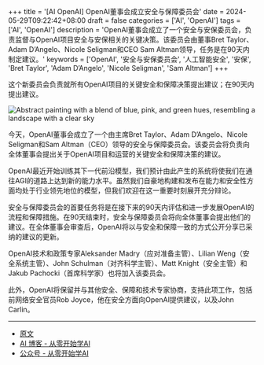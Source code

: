 +++
title = '[AI OpenAI] OpenAI董事会成立安全与保障委员会'
date = 2024-05-29T09:22:42+08:00
draft = false
categories = ['AI', 'OpenAI']
tags = ['AI', 'OpenAI']
description = 'OpenAI董事会成立了一个安全与安保委员会，负责监督与OpenAI项目安全与安保相关的关键决策。该委员会由董事Bret Taylor、Adam D’Angelo、Nicole Seligman和CEO Sam Altman领导，任务是在90天内制定建议。'
keywords = ['OpenAI', '安全与安保委员会', '人工智能安全', '安保', 'Bret Taylor', 'Adam D’Angelo', 'Nicole Seligman', 'Sam Altman']
+++

这个新委员会负责就所有OpenAI项目的关键安全和保障决策提出建议；在90天内提出建议。

![Abstract painting with a blend of blue, pink, and green hues, resembling a landscape with a clear sky](https://images.ctfassets.net/kftzwdyauwt9/HQwS8tBhvdIHzdncUIASA/795b47369f81da3f303996ac21f48f2b/abstract-landscape.jpg?w=1920&q=90&fm=webp)

今天，OpenAI董事会成立了一个由主席Bret Taylor、Adam D’Angelo、Nicole Seligman和Sam Altman（CEO）领导的安全与保障委员会。该委员会将负责向全体董事会提出关于OpenAI项目和运营的关键安全和保障决策的建议。

OpenAI最近开始训练其下一代前沿模型，我们预计由此产生的系统将使我们在通往AGI的道路上达到新的能力水平。虽然我们自豪地构建和发布在能力和安全性方面均处于行业领先地位的模型，但我们欢迎在这一重要时刻展开充分辩论。

安全与保障委员会的首要任务将是在接下来的90天内评估和进一步发展OpenAI的流程和保障措施。在90天结束时，安全与保障委员会将向全体董事会提出他们的建议。在全体董事会审查后，OpenAI将以与安全和保障一致的方式公开分享已采纳的建议的更新。

OpenAI技术和政策专家Aleksander Madry（应对准备主管）、Lilian Weng（安全系统主管）、John Schulman（对齐科学主管）、Matt Knight（安全主管）和Jakub Pachocki（首席科学家）也将加入该委员会。

此外，OpenAI将保留并与其他安全、保障和技术专家协商，支持此项工作，包括前网络安全官员Rob Joyce，他在安全方面向OpenAI提供建议，以及John Carlin。

---

- [原文](https://openai.com/index/openai-board-forms-safety-and-security-committee/)
- [AI 博客 - 从零开始学AI](https://ai-blog.aihub2022.top/post/ai-openai-board-forms-safety-and-security-committee/)
- [公众号 - 从零开始学AI](https://mp.weixin.qq.com/s?__biz=MzA3MDIyNTgzNA==&mid=2649977264&idx=1&sn=1582fb83b08793c2726f9fa839485c28&chksm=86c7cb75b1b0426398b4e5b3bedcb6800b50bb6c80a66241709adaacee585284efcae0f813a6#rd)
<!-- - [CSDN - 从零开始学AI](...) -->
<!-- - [掘金 - 从零开始学AI](...) -->
<!-- - [知乎 - 从零开始学AI](...) -->
<!-- - [阿里云 - 从零开始学AI](...) -->
<!-- - [腾讯云 - 从零开始学AI](...) -->
